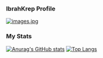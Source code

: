 ### IbrahKrep Profile

[![images.jpg](https://i.postimg.cc/ncFccyKT/images.jpg)](https://postimg.cc/BtzGmwV1)

### My Stats
[![Anurag's GitHub stats](https://github-readme-stats.vercel.app/api?username=ibrahKrep&theme=nightowl)](https://github.com/anuraghazra/github-readme-stats)
[![Top Langs](https://github-readme-stats.vercel.app/api/top-langs/?username=ibrahKrep)](https://github.com/anuraghazra/github-readme-stats)
